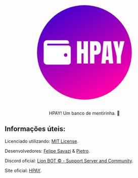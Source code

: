 <div align="center">
  <img src="https://github.com/Banco-HPAY/Banco-HPAY/blob/main/static/imgs/Icon.png?raw=true" width="300" style="border-radius: 50%;">
</div>
<br/>
<p align=center>HPAY! Um banco de mentirinha. 🤭</p>

## Informações úteis:

Licenciado utilizando: [MIT License](https://github.com/Banco-HPAY/Banco-HPAY/blob/main/LICENSE).

Desenvolvedores: [Felipe Savazi](https://github.com/FelipeSavazii) & [Pietro](https://github.com/Pietro222222).

Discord oficial: [Lion BOT © - Support Server and Community](https://discord.gg/KSvuX2fpCn).

Site oficial: [HPAY](https://c-hpay.felipesavazi.repl.co/).
